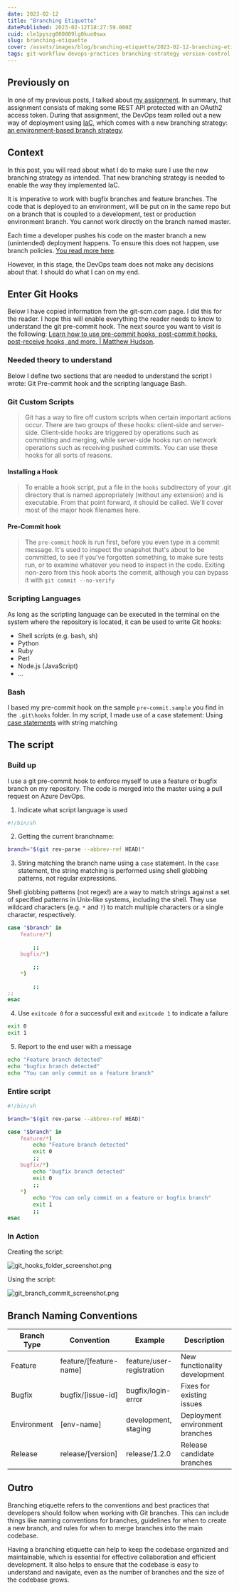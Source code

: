 ```yaml
---
date: 2023-02-12
title: "Branching Etiquette"
datePublished: 2023-02-12T18:27:59.000Z
cuid: cle1pyszg000809lg0kuo0swx
slug: branching-etiquette
cover: /assets/images/blog/branching-etiquette/2023-02-12-branching-etiquette.cover.jpeg
tags: git-workflow devops-practices branching-strategy version-control infrastructure-as-code pre-commit-hooks
---
```


## Previously on

In one of my previous posts, I talked about [my assignment](https://dotnet.kriebbels.me/lets-zoom-in-on-my-first-assignment). In summary, that assignment consists of making some REST API protected with an OAuth2 access token. During that assignment, the DevOps team rolled out a new way of deployment using [IaC](https://learn.microsoft.com/en-us/devops/deliver/what-is-infrastructure-as-code), which comes with a new branching strategy: [an environment-based branch strategy](https://dev.to/preethamsathyamurthy/git-branching-and-branching-strategy-4mci).

## Context

In this post, you will read about what I do to make sure I use the new branching strategy as intended. That new branching strategy is needed to enable the way they implemented IaC.

It is imperative to work with bugfix branches and feature branches. The code that is deployed to an environment, will be put on in the same repo but on a branch that is coupled to a development, test or production environment branch. You cannot work directly on the branch named master.

Each time a developer pushes his code on the master branch a new (unintended) deployment happens. To ensure this does not happen, use branch policies. [You read more here](https://learn.microsoft.com/en-us/azure/devops/repos/git/branch-policies?source=recommendations&view=azure-devops&tabs=browser).

However, in this stage, the DevOps team does not make any decisions about that. I should do what I can on my end.

## Enter Git Hooks

Below I have copied information from the git-scm.com page. I did this for the reader. I hope this will enable everything the reader needs to know to understand the git pre-commit hook. The next source you want to visit is the following: [Learn how to use pre-commit hooks, post-commit hooks, post-receive hooks, and more. | Matthew Hudson](https://githooks.com/).

### Needed theory to understand

Below I define two sections that are needed to understand the script I wrote: Git Pre-commit hook and the scripting language Bash.

### Git Custom Scripts

> Git has a way to fire off custom scripts when certain important actions occur. There are two groups of these hooks: client-side and server-side. Client-side hooks are triggered by operations such as committing and merging, while server-side hooks run on network operations such as receiving pushed commits. You can use these hooks for all sorts of reasons.

#### Installing a Hook

> To enable a hook script, put a file in the `hooks` subdirectory of your .git directory that is named appropriately (without any extension) and is executable. From that point forward, it should be called. We'll cover most of the major hook filenames here.

#### Pre-Commit hook

> The `pre-commit` hook is run first, before you even type in a commit message. It's used to inspect the snapshot that's about to be committed, to see if you've forgotten something, to make sure tests run, or to examine whatever you need to inspect in the code. Exiting non-zero from this hook aborts the commit, although you can bypass it with `git commit --no-verify`

### Scripting Languages

As long as the scripting language can be executed in the terminal on the system where the repository is located, it can be used to write Git hooks:

- Shell scripts (e.g. bash, sh)
- Python
- Ruby
- Perl
- Node.js (JavaScript)
- ...

### Bash

I based my pre-commit hook on the sample `pre-commit.sample` you find in the `.git\hooks` folder. In my script, I made use of a case statement: Using [case statements](https://tldp.org/LDP/Bash-Beginners-Guide/html/sect_07_03.html) with string matching

## The script

### Build up

I use a git pre-commit hook to enforce myself to use a feature or bugfix branch on my repository. The code is merged into the master using a pull request on Azure DevOps.

1. Indicate what script language is used

```sh
#!/bin/sh
```

2. Getting the current branchname:

```sh
branch="$(git rev-parse --abbrev-ref HEAD)"
```


3. String matching the branch name using a `case` statement. In the `case` statement, the string matching is performed using shell globbing patterns, not regular expressions.

Shell globbing patterns (not regex!) are a way to match strings against a set of specified patterns in Unix-like systems, including the shell. They use wildcard characters (e.g. `*` and `?`) to match multiple characters or a single character, respectively.

```sh
case "$branch" in
    feature/*)

        ;;
    bugfix/*)

        ;;
    *)

        ;;
;;
esac
```

4. Use `exitcode 0` for a successful exit and `exitcode 1` to indicate a failure

```sh
exit 0
exit 1
```

5. Report to the end user with a message

```sh
echo "Feature branch detected"
echo "bugfix branch detected"
echo "You can only commit on a feature branch"
```

### Entire script



```sh
#!/bin/sh

branch="$(git rev-parse --abbrev-ref HEAD)"

case "$branch" in
    feature/*)
        echo "Feature branch detected"
        exit 0
        ;;
    bugfix/*)
        echo "bugfix branch detected"
        exit 0
        ;;
    *)
        echo "You can only commit on a feature or bugfix branch"
        exit 1
        ;;
esac

``` 


### In Action

Creating the script:

![git_hooks_folder_screenshot.png](../assets/images/blog/2023-02-12-branching-etiquette/git_hooks_folder_screenshot.png)

Using the script:

![git_branch_commit_screenshot.png](../assets/images/blog/2023-02-12-branching-etiquette/git_branch_commit_screenshot.png)

## Branch Naming Conventions

| Branch Type | Convention | Example | Description |
|-------------|------------|---------|-------------|
| Feature | feature/[feature-name] | feature/user-registration | New functionality development |
| Bugfix | bugfix/[issue-id] | bugfix/login-error | Fixes for existing issues |
| Environment | [env-name] | development, staging | Deployment environment branches |
| Release | release/[version] | release/1.2.0 | Release candidate branches |

## Outro

Branching etiquette refers to the conventions and best practices that developers should follow when working with Git branches. This can include things like naming conventions for branches, guidelines for when to create a new branch, and rules for when to merge branches into the main codebase.

Having a branching etiquette can help to keep the codebase organized and maintainable, which is essential for effective collaboration and efficient development. It also helps to ensure that the codebase is easy to understand and navigate, even as the number of branches and the size of the codebase grows.
